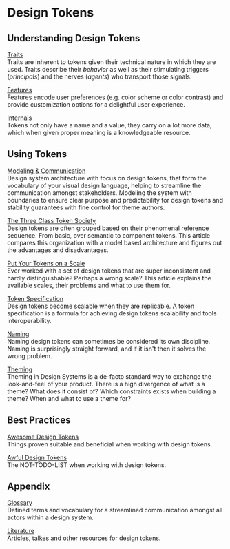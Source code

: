 # Design Tokens

## Understanding Design Tokens

[Traits](./design-tokens/traits.md)\
Traits are inherent to tokens given their technical nature in which they are
used. Traits describe their _behavior_ as well as their stimulating triggers
(_principals_) and the nerves (_agents_) who transport those signals.

[Features](./design-tokens/features.md)\
Features encode user preferences (e.g. color scheme or color contrast) and
provide customization options for a delightful user experience.

[Internals](./design-tokens/internals.md)\
Tokens not only have a name and a value, they carry on a lot more data, which
when given proper meaning is a knowledgeable resource.

## Using Tokens

[Modeling & Communication](./design-tokens/modeling.md)\
Design system architecture with focus on design tokens, that form the
vocabulary of your visual design language, helping to streamline the
communication amongst stakeholders. Modeling the system with boundaries to
ensure clear purpose and predictability for design tokens and stability
guarantees with fine control for theme authors.

[The Three Class Token Society](./design-tokens/three-class-token-society.md)\
Design tokens are often grouped based on their phenomenal reference sequence.
From basic, over semantic to component tokens. This article compares this
organization with a model based architecture and figures out the advantages
and disadvantages.

[Put Your Tokens on a Scale](./design-tokens/scales.md)\
Ever worked with a set of design tokens that are super inconsistent and hardly
distinguishable? Perhaps a wrong scale? This article explains the available
scales, their problems and what to use them for.

[Token Specification](./design-tokens/token-specification.md)\
Design tokens become scalable when they are replicable. A token specification
is a formula for achieving design tokens scalability and tools
interoperability.

[Naming](./design-tokens/naming.md)\
Naming design tokens can sometimes be considered its own discipline. Naming is
surprisingly straight forward, and if it isn't then it solves the wrong
problem.

[Theming](./design-tokens/theming.md)\
Theming in Design Systems is a de-facto standard way to exchange the
look-and-feel of your product. There is a high divergence of what is a theme?
What does it consist of? Which constraints exists when building a theme? When
and what to use a theme for?

## Best Practices

[Awesome Design Tokens](./design-tokens/awesome-design-tokens.md)\
Things proven suitable and beneficial when working with design tokens.

[Awful Design Tokens](./design-tokens/awful-design-tokens.md)\
The NOT-TODO-LIST when working with design tokens.

## Appendix

[Glossary](./design-tokens/glossary.md)\
Defined terms and vocabulary for a streamlined communication amongst all
actors within a design system.

[Literature](./design-tokens/literature.md)\
Articles, talkes and other resources for design tokens.
